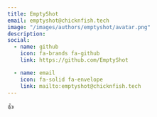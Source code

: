 ```yaml
---
title: EmptyShot
email: emptyshot@chicknfish.tech
image: "/images/authors/emptyshot/avatar.png"
description: 
social:
  - name: github
    icon: fa-brands fa-github
    link: https://github.com/EmptyShot

  - name: email
    icon: fa-solid fa-envelope
    link: mailto:emptyshot@chicknfish.tech
---
```


👍
